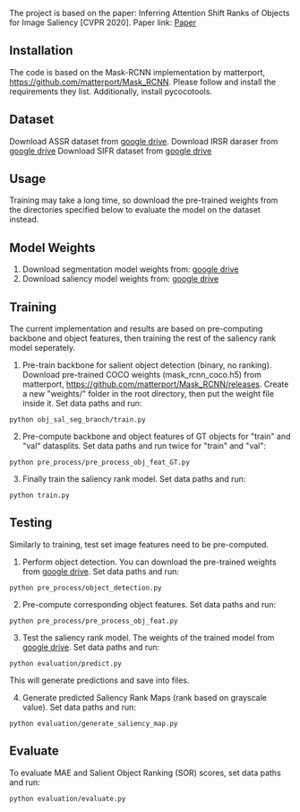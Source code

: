 The project is based on the paper: Inferring Attention Shift Ranks of Objects for Image Saliency [CVPR 2020].
Paper link: [Paper](http://openaccess.thecvf.com/content_CVPR_2020/papers/Siris_Inferring_Attention_Shift_Ranks_of_Objects_for_Image_Saliency_CVPR_2020_paper.pdf)


## Installation
The code is based on the Mask-RCNN implementation by matterport, https://github.com/matterport/Mask_RCNN. Please follow and install the requirements they list. Additionally, install pycocotools.   

## Dataset
Download ASSR dataset from [google drive](https://drive.google.com/file/d/1ueSpf3avLAPiJxoP40v5KL7qxaYtM1us/view?usp=sharing).
Download IRSR daraser from [google drive](https://github.com/dragonlee258079/Saliency-Ranking/tree/9fd1cd5b919f629ea044a4112baa0919b6f663ac)
Download SIFR dataset from [google drive](https://drive.google.com/file/d/1Gop2GtVQI5ZND-npBo_yp2brU_hPmdKZ/view)

## Usage
Training may take a long time, so download the pre-trained weights from the directories specified below to evaluate the model on the dataset instead. 

## Model Weights
1. Download segmentation model weights from: [google drive](https://drive.google.com/drive/folders/1k5UgEdWck3AGSIppOtAORJei1HuQ1FNB?usp=sharing)
2. Download saliency model weights from: [google drive](https://drive.google.com/drive/folders/1k5UgEdWck3AGSIppOtAORJei1HuQ1FNB?usp=sharing)

## Training 
The current implementation and results are based on pre-computing backbone and object features, then training the rest of the saliency rank model seperately. 

1. Pre-train backbone for salient object detection (binary, no ranking). Download pre-trained COCO weights (mask_rcnn_coco.h5) from matterport, https://github.com/matterport/Mask_RCNN/releases. Create a new "weights/" folder in the root directory, then put the weight file inside it. Set data paths and run:
```
python obj_sal_seg_branch/train.py
```

2. Pre-compute backbone and object features of GT objects for "train" and "val" datasplits. Set data paths and run twice for "train" and "val":
```
python pre_process/pre_process_obj_feat_GT.py
```

3.  Finally train the saliency rank model. Set data paths and run:
```
python train.py
```

## Testing
Similarly to training, test set image features need to be pre-computed.

1. Perform object detection. You can download the pre-trained weights from [google drive](https://drive.google.com/file/d/1A86orvY1O4G_HjEGgtvZ7kRwqsf0mIb8/view?usp=sharing). 
Set data paths and run:
```
python pre_process/object_detection.py
```

2. Pre-compute corresponding object features. Set data paths and run:
```
python pre_process/pre_process_obj_feat.py
```

3. Test the saliency rank model. The weights of the trained model from [google drive](https://drive.google.com/file/d/1fXFGvrS7aMd5FagM9n7-VaJPxRrPXbXN/view?usp=sharing).
Set data paths and run:
```
python evaluation/predict.py
```
This will generate predictions and save into files.

4. Generate predicted Saliency Rank Maps (rank based on grayscale value). Set data paths and run:
```
python evaluation/generate_saliency_map.py
```

## Evaluate
To evaluate MAE and Salient Object Ranking (SOR) scores, set data paths and run:
```
python evaluation/evaluate.py
```
